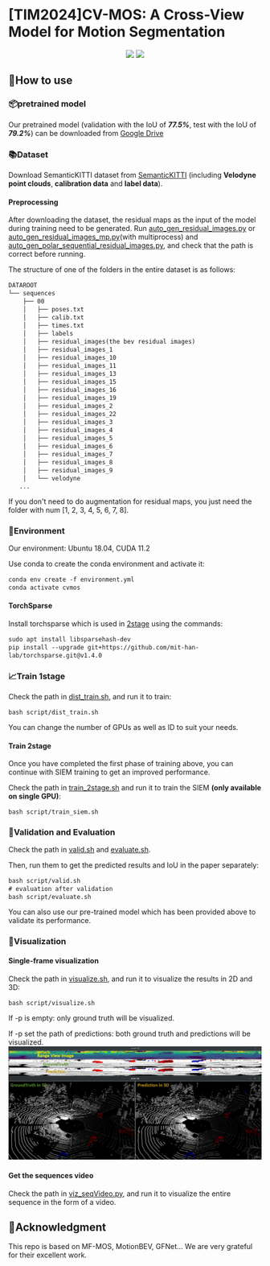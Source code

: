 # [TIM2024]CV-MOS: A Cross-View Model for Motion Segmentation

<div align="center">
<div>
    <a href="http://arxiv.org/abs/2408.13790"><img src="http://img.shields.io/badge/paper-arXiv.cs.CV%3A2401.17023-B31B1B.svg"></a>
    <a href="https://www.bilibili.com/video/BV1ZM411Z7rP/?share_source=copy_web&vd_source=902841b9751bc137897f677e1ea56624"><img src="http://img.shields.io/badge/video-bilibili%3AMF--MOS-FF6699.svg"></a>
  </div>
</div>

## 📖How to use
### 📦pretrained model
Our pretrained model (validation with the IoU of **_77.5%_**, test with the IoU of **_79.2%_**) can be downloaded from [Google Drive](https://drive.google.com/drive/folders/1FURxrcwXTilTxCkn6uky9sutAKG-Nq1_?usp=sharing)
### 📚Dataset 
Download SemanticKITTI dataset from [SemanticKITTI](http://www.semantic-kitti.org/dataset.html#download) (including **Velodyne point clouds**, **calibration data** and **label data**).
#### Preprocessing
After downloading the dataset, the residual maps as the input of the model during training need to be generated.
Run [auto_gen_residual_images.py](./utils/auto_gen_residual_images.py) or [auto_gen_residual_images_mp.py](./utils/auto_gen_residual_images_mp.py)(with multiprocess) and [auto_gen_polar_sequential_residual_images.py](./bev_utils/generate_residual/utils/auto_gen_polar_sequential_residual_images.py),
and check that the path is correct before running.

The structure of one of the folders in the entire dataset is as follows:
```
DATAROOT
└── sequences
    ├── 00
    │   ├── poses.txt
    │   ├── calib.txt
    │   ├── times.txt
    │   ├── labels
    │   ├── residual_images(the bev residual images)
    │   ├── residual_images_1
    │   ├── residual_images_10
    │   ├── residual_images_11
    │   ├── residual_images_13
    │   ├── residual_images_15
    │   ├── residual_images_16
    │   ├── residual_images_19
    │   ├── residual_images_2
    │   ├── residual_images_22
    │   ├── residual_images_3
    │   ├── residual_images_4
    │   ├── residual_images_5
    │   ├── residual_images_6
    │   ├── residual_images_7
    │   ├── residual_images_8
    │   ├── residual_images_9
    │   └── velodyne
   ...
```
If you don't need to do augmentation for residual maps, you just need the folder with num [1, 2, 3, 4, 5, 6, 7, 8].

### 💾Environment
Our environment: Ubuntu 18.04, CUDA 11.2 

Use conda to create the conda environment and activate it:
```shell
conda env create -f environment.yml
conda activate cvmos
```
#### TorchSparse
Install torchsparse which is used in [2stage](./modules/PointRefine/spvcnn.py) using the commands:
```shell
sudo apt install libsparsehash-dev 
pip install --upgrade git+https://github.com/mit-han-lab/torchsparse.git@v1.4.0
```

### 📈Train 1stage
Check the path in [dist_train.sh](./script/dist_train.sh), and run it to train:
```shell
bash script/dist_train.sh
```
You can change the number of GPUs as well as ID to suit your needs.
#### Train 2stage
Once you have completed the first phase of training above, you can continue with SIEM training to get an improved performance.

Check the path in [train_2stage.sh](./script/train_2stage.sh) and run it to train the SIEM **(only available on single GPU)**:
```shell
bash script/train_siem.sh
```

### 📝Validation and Evaluation
Check the path in [valid.sh](./script/valid.sh) and [evaluate.sh](./script/evaluate.sh).

Then, run them to get the predicted results and IoU in the paper separately:
```shell
bash script/valid.sh
# evaluation after validation
bash script/evaluate.sh
```
You can also use our pre-trained model which has been provided above to validate its performance.


### 👀Visualization
#### Single-frame visualization
Check the path in [visualize.sh](./script/visualize.sh), and run it to visualize the results in 2D and 3D:
```shell
bash script/visualize.sh
```
If -p is empty: only ground truth will be visualized.

If -p set the path of predictions: both ground truth and predictions will be visualized.
![Single frame visualization](./assets/VisualizeSingleFrame.jpg)
#### Get the sequences video
Check the path in [viz_seqVideo.py](./utils/viz_seqVideo.py), and run it to visualize the entire sequence in the form of a video.


## 👏Acknowledgment
This repo is based on MF-MOS, MotionBEV, GFNet... We are very grateful for their excellent work.
